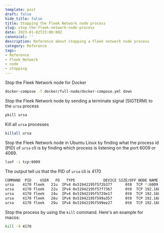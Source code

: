 ```yaml
---
template: post
draft: false
hide_title: false
title: Stopping the Fleek Network node process
slug: stop-the-fleek-network-node-process
date: 2023-01-02T23:00:00Z
canonical: ''
description: Reference about stopping a Fleek network node process
category: Reference
tags:
- Reference
- Fleek Network
- node
- stopping
---
```


Stop the Fleek Network node for Docker

```sh
docker-compose -f docker/full-node/docker-compose.yml down
```

Stop the Fleek Network node by sending a terminate signal (SIGTERM) to the `ursa` process

```sh
pkill ursa
```

Kill all `ursa` processes

```sh
killall ursa
```

Stop the Fleek Network node in Ubuntu Linux by finding what the process id (PID) of `ursa` cli is by finding which process is listening on the port 6009 or 4069.

```sh
lsof -i tcp:6009
```

The output tell us that the PID of `ursa` cli is 4170

```sh
COMMAND  PID    USER   FD   TYPE             DEVICE SIZE/OFF NODE NAME
ursa    4170 fleek   21u  IPv4 0x51942195f572b377      0t0  TCP *:6009 (LISTEN)
ursa    4170 fleek   22u  IPv4 0x51942195f57f7367      0t0  TCP 192.168.0.48:51450->159.223.211.234:6009 (ESTABLISHED)
ursa    4170 fleek   24u  IPv4 0x51942195f5729e17      0t0  TCP 192.168.0.48:51451->146.190.232.131:6009 (ESTABLISHED)
ursa    4170 fleek   26u  IPv4 0x51942195f599a357      0t0  TCP 192.168.0.48:51452->146.190.232.131:6009 (ESTABLISHED)
ursa    4170 fleek   29u  IPv4 0x51942195f599ee27      0t0  TCP 192.168.0.48:51453->159.223.211.234:6009 (ESTABLISHED)
```

Stop the process by using the `kill` command. Here's an example for macos:

```sh
kill -9 4170
```
